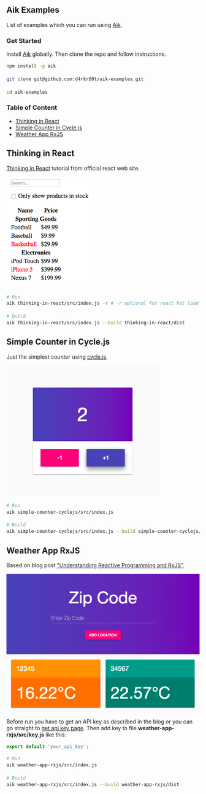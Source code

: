 ## Aik Examples

List of examples which you can run using [Aik](https://github.com/d4rkr00t/aik).

### Get Started

Install [Aik](https://github.com/d4rkr00t/aik) globally. Then clone the repo and follow instructions.

```sh
npm install -g aik

git clone git@github.com:d4rkr00t/aik-examples.git

cd aik-examples
```

### Table of Content

* [Thinking in React](#thinking-in-react)
* [Simple Counter in Cycle.js](#simple-counter-in-cyclejs)
* [Weather App RxJS](#weather-app-rxjs)

## Thinking in React

[Thinking in React](https://facebook.github.io/react/docs/thinking-in-react.html) tutorial from official react web site.

![Thinking in React](/thinking-in-react/preview.png)

```sh
# Run
aik thinking-in-react/src/index.js -r # -r optional for react hot load

# Build
aik thinking-in-react/src/index.js --build thinking-in-react/dist
```

## Simple Counter in Cycle.js

Just the simplest counter using [cycle.js](http://cycle.js.org/).

![Simple Counter in Cycle.js](/simple-counter-cyclejs/preview.png)

```sh
# Run
aik simple-counter-cyclejs/src/index.js

# Build
aik simple-counter-cyclejs/src/index.js --build simple-counter-cyclejs/dist
```

## Weather App RxJS

Based on blog post ["Understanding Reactive Programming and RxJS"](https://auth0.com/blog/understanding-reactive-programming-and-rxjs/).

![Weather App RxJS](/weather-app-rxjs/preview.png)

Before run you have to get an API key as described in the blog or you can go straight to [get api key page](https://home.openweathermap.org/api_keys).
Then add key to file **weather-app-rxjs/src/key.js** like this:

```js
export default 'your_api_key';
```

```sh
# Run
aik weather-app-rxjs/src/index.js

# Build
aik weather-app-rxjs/src/index.js --build weather-app-rxjs/dist
```

